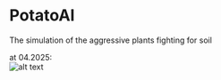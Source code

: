 # PotatoAI
The simulation of the aggressive plants fighting for soil 

at 04.2025:  <br />
![alt text](https://github.com/Anigilator322/PotatoAI/blob/main/readme_resources/Potato_AI_150425(1).gif "1")
